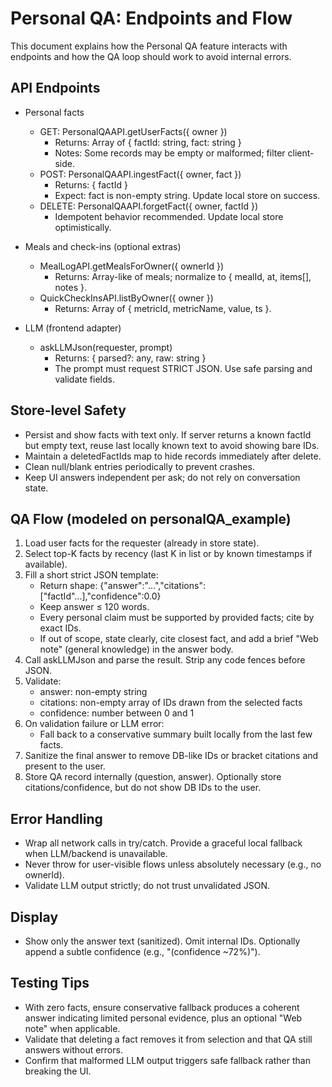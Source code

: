 # Personal QA: Endpoints and Flow

This document explains how the Personal QA feature interacts with endpoints and how the QA loop should work to avoid internal errors.

## API Endpoints

- Personal facts
  - GET: PersonalQAAPI.getUserFacts({ owner })
    - Returns: Array of { factId: string, fact: string }
    - Notes: Some records may be empty or malformed; filter client-side.
  - POST: PersonalQAAPI.ingestFact({ owner, fact })
    - Returns: { factId }
    - Expect: fact is non-empty string. Update local store on success.
  - DELETE: PersonalQAAPI.forgetFact({ owner, factId })
    - Idempotent behavior recommended. Update local store optimistically.

- Meals and check-ins (optional extras)
  - MealLogAPI.getMealsForOwner({ ownerId })
    - Returns: Array-like of meals; normalize to { mealId, at, items[], notes }.
  - QuickCheckInsAPI.listByOwner({ owner })
    - Returns: Array of { metricId, metricName, value, ts }.

- LLM (frontend adapter)
  - askLLMJson(requester, prompt)
    - Returns: { parsed?: any, raw: string }
    - The prompt must request STRICT JSON. Use safe parsing and validate fields.

## Store-level Safety

- Persist and show facts with text only. If server returns a known factId but empty text, reuse last locally known text to avoid showing bare IDs.
- Maintain a deletedFactIds map to hide records immediately after delete.
- Clean null/blank entries periodically to prevent crashes.
- Keep UI answers independent per ask; do not rely on conversation state.

## QA Flow (modeled on personalQA_example)

1. Load user facts for the requester (already in store state).
2. Select top-K facts by recency (last K in list or by known timestamps if available).
3. Fill a short strict JSON template:
   - Return shape: {"answer":"...","citations":["factId"...],"confidence":0.0}
   - Keep answer ≤ 120 words.
   - Every personal claim must be supported by provided facts; cite by exact IDs.
   - If out of scope, state clearly, cite closest fact, and add a brief "Web note" (general knowledge) in the answer body.
4. Call askLLMJson and parse the result. Strip any code fences before JSON.
5. Validate:
   - answer: non-empty string
   - citations: non-empty array of IDs drawn from the selected facts
   - confidence: number between 0 and 1
6. On validation failure or LLM error:
   - Fall back to a conservative summary built locally from the last few facts.
7. Sanitize the final answer to remove DB-like IDs or bracket citations and present to the user.
8. Store QA record internally (question, answer). Optionally store citations/confidence, but do not show DB IDs to the user.

## Error Handling

- Wrap all network calls in try/catch. Provide a graceful local fallback when LLM/backend is unavailable.
- Never throw for user-visible flows unless absolutely necessary (e.g., no ownerId).
- Validate LLM output strictly; do not trust unvalidated JSON.

## Display

- Show only the answer text (sanitized). Omit internal IDs. Optionally append a subtle confidence (e.g., "(confidence ~72%)").

## Testing Tips

- With zero facts, ensure conservative fallback produces a coherent answer indicating limited personal evidence, plus an optional "Web note" when applicable.
- Validate that deleting a fact removes it from selection and that QA still answers without errors.
- Confirm that malformed LLM output triggers safe fallback rather than breaking the UI.
